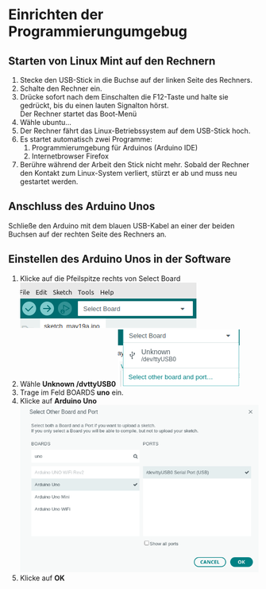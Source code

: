 # Einrichten der Programmierungumgebug
## Starten von Linux Mint auf den Rechnern
1. Stecke den USB-Stick in die Buchse auf der linken Seite des Rechners.
2. Schalte den Rechner ein.
3. Drücke sofort nach dem Einschalten die F12-Taste und halte sie gedrückt, bis du einen lauten Signalton hörst.  
   Der Rechner startet das Boot-Menü
4.  Wähle ubuntu...
5.  Der Rechner fährt das Linux-Betriebssystem auf dem USB-Stick hoch.
6.  Es startet automatisch zwei Programme:
    1.  Programmierumgebung für Arduinos (Arduino IDE)
    2.  Internetbrowser Firefox
7.  Berühre während der Arbeit den Stick nicht mehr. Sobald der Rechner den Kontakt zum Linux-System verliert, stürzt er ab und muss neu gestartet werden.

## Anschluss des Arduino Unos
Schließe den Arduino mit dem blauen USB-Kabel an einer der beiden Buchsen auf der rechten Seite des Rechners an.
## Einstellen des Arduino Unos in der Software
1. Klicke auf die Pfeilspitze rechts von Select Board
![Alt text](Sc1.png)
2. Wähle **Unknown /dvttyUSB0**
![Alt text](sc2.png)
3. Trage im Feld BOARDS **uno** ein.
4. Klicke auf **Arduino Uno** 
![Alt text](sc3.png)
5. Klicke auf **OK**
   
